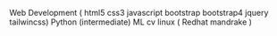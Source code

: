 Web Development ( html5 css3 javascript bootstrap bootstrap4 jquery tailwincss)
Python (intermediate) 
ML 
cv
linux ( Redhat mandrake )
